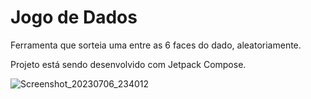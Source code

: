 # Jogo de Dados

Ferramenta que sorteia uma entre as 6 faces do dado, aleatoriamente.

Projeto está sendo desenvolvido com Jetpack Compose.

![Screenshot_20230706_234012](https://github.com/abreumatheu/DadosJetpackCompose/assets/86974945/a382eae5-2213-485f-a538-dbdb2e6a5a4b)
